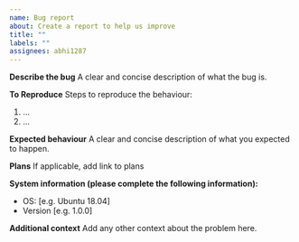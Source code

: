```yaml
---
name: Bug report
about: Create a report to help us improve
title: ""
labels: ""
assignees: abhi1287
---
```


**Describe the bug**
A clear and concise description of what the bug is.

**To Reproduce**
Steps to reproduce the behaviour:

1. ...
2. ...

**Expected behaviour**
A clear and concise description of what you expected to happen.

**Plans**
If applicable, add link to plans

**System information (please complete the following information):**

- OS: [e.g. Ubuntu 18.04]
- Version [e.g. 1.0.0]

**Additional context**
Add any other context about the problem here.
